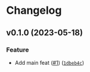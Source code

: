 # Changelog

<!--next-version-placeholder-->

## v0.1.0 (2023-05-18)
### Feature
* Add main feat ([#1](https://github.com/34j/lightgbm-callbacks/issues/1)) ([`1dbeb4c`](https://github.com/34j/lightgbm-callbacks/commit/1dbeb4cd5d7153cc1bf940520f143c7f4be0a6c2))
